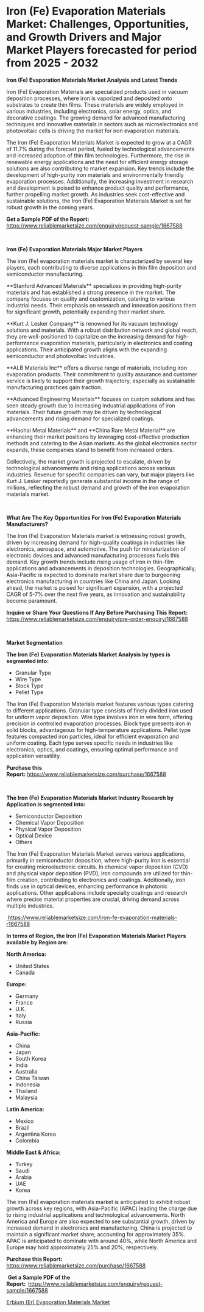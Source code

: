 <p><h1>Iron (Fe) Evaporation Materials Market: Challenges, Opportunities, and Growth Drivers and Major Market Players forecasted for period from 2025 - 2032</h1></p><p><strong>Iron (Fe) Evaporation Materials Market Analysis and Latest Trends</strong></p>
<p><p>Iron (Fe) Evaporation Materials are specialized products used in vacuum deposition processes, where iron is vaporized and deposited onto substrates to create thin films. These materials are widely employed in various industries, including electronics, solar energy, optics, and decorative coatings. The growing demand for advanced manufacturing techniques and innovative materials in sectors such as microelectronics and photovoltaic cells is driving the market for iron evaporation materials.</p><p>The Iron (Fe) Evaporation Materials Market is expected to grow at a CAGR of 11.7% during the forecast period, fueled by technological advancements and increased adoption of thin film technologies. Furthermore, the rise in renewable energy applications and the need for efficient energy storage solutions are also contributing to market expansion. Key trends include the development of high-purity iron materials and environmentally friendly evaporation processes. Additionally, the increasing investment in research and development is poised to enhance product quality and performance, further propelling market growth. As industries seek cost-effective and sustainable solutions, the Iron (Fe) Evaporation Materials Market is set for robust growth in the coming years.</p></p>
<p><strong>Get a Sample PDF of the Report:&nbsp;</strong> <a href="https://www.reliablemarketsize.com/enquiry/request-sample/1667588?utm_campaign=2255&utm_medium=2&utm_source=Github&utm_content=ia&utm_term=02022025&utm_id=iron-fe-evaporation-materials">https://www.reliablemarketsize.com/enquiry/request-sample/1667588</a></p>
<p>&nbsp;</p>
<p><strong>Iron (Fe) Evaporation Materials Major Market Players</strong></p>
<p><p>The iron (Fe) evaporation materials market is characterized by several key players, each contributing to diverse applications in thin film deposition and semiconductor manufacturing. </p><p>**Stanford Advanced Materials** specializes in providing high-purity materials and has established a strong presence in the market. The company focuses on quality and customization, catering to various industrial needs. Their emphasis on research and innovation positions them for significant growth, potentially expanding their market share.</p><p>**Kurt J. Lesker Company** is renowned for its vacuum technology solutions and materials. With a robust distribution network and global reach, they are well-positioned to capitalize on the increasing demand for high-performance evaporation materials, particularly in electronics and coating applications. Their anticipated growth aligns with the expanding semiconductor and photovoltaic industries.</p><p>**ALB Materials Inc** offers a diverse range of materials, including iron evaporation products. Their commitment to quality assurance and customer service is likely to support their growth trajectory, especially as sustainable manufacturing practices gain traction.</p><p>**Advanced Engineering Materials** focuses on custom solutions and has seen steady growth due to increasing industrial applications of iron materials. Their future growth may be driven by technological advancements and rising demand for specialized coatings.</p><p>**Haohai Metal Materials** and **China Rare Metal Material** are enhancing their market positions by leveraging cost-effective production methods and catering to the Asian markets. As the global electronics sector expands, these companies stand to benefit from increased orders.</p><p>Collectively, the market growth is projected to escalate, driven by technological advancements and rising applications across various industries. Revenue for specific companies can vary, but major players like Kurt J. Lesker reportedly generate substantial income in the range of millions, reflecting the robust demand and growth of the iron evaporation materials market.</p></p>
<p>&nbsp;</p>
<p><strong>What Are The Key Opportunities For Iron (Fe) Evaporation Materials Manufacturers?</strong></p>
<p><p>The Iron (Fe) Evaporation Materials market is witnessing robust growth, driven by increasing demand for high-quality coatings in industries like electronics, aerospace, and automotive. The push for miniaturization of electronic devices and advanced manufacturing processes fuels this demand. Key growth trends include rising usage of iron in thin-film applications and advancements in deposition technologies. Geographically, Asia-Pacific is expected to dominate market share due to burgeoning electronics manufacturing in countries like China and Japan. Looking ahead, the market is poised for significant expansion, with a projected CAGR of 5-7% over the next five years, as innovation and sustainability become paramount.</p></p>
<p><strong>Inquire or Share Your Questions If Any Before Purchasing This Report:</strong> <a href="https://www.reliablemarketsize.com/enquiry/pre-order-enquiry/1667588?utm_campaign=2255&utm_medium=2&utm_source=Github&utm_content=ia&utm_term=02022025&utm_id=iron-fe-evaporation-materials">https://www.reliablemarketsize.com/enquiry/pre-order-enquiry/1667588</a></p>
<p>&nbsp;</p>
<p><strong>Market Segmentation</strong></p>
<p><strong>The Iron (Fe) Evaporation Materials Market Analysis by types is segmented into:</strong></p>
<p><ul><li>Granular Type</li><li>Wire Type</li><li>Block Type</li><li>Pellet Type</li></ul></p>
<p><p>The Iron (Fe) Evaporation Materials market features various types catering to different applications. Granular type consists of finely divided iron used for uniform vapor deposition. Wire type involves iron in wire form, offering precision in controlled evaporation processes. Block type presents iron in solid blocks, advantageous for high-temperature applications. Pellet type features compacted iron particles, ideal for efficient evaporation and uniform coating. Each type serves specific needs in industries like electronics, optics, and coatings, ensuring optimal performance and application versatility.</p></p>
<p><strong>Purchase this Report:&nbsp;</strong><a href="https://www.reliablemarketsize.com/purchase/1667588?utm_campaign=2255&utm_medium=2&utm_source=Github&utm_content=ia&utm_term=02022025&utm_id=iron-fe-evaporation-materials">https://www.reliablemarketsize.com/purchase/1667588</a></p>
<p>&nbsp;</p>
<p><strong>The Iron (Fe) Evaporation Materials Market Industry Research by Application is segmented into:</strong></p>
<p><ul><li>Semiconductor Deposition</li><li>Chemical Vapor Deposition</li><li>Physical Vapor Deposition</li><li>Optical Device</li><li>Others</li></ul></p>
<p><p>The Iron (Fe) Evaporation Materials Market serves various applications, primarily in semiconductor deposition, where high-purity iron is essential for creating microelectronic circuits. In chemical vapor deposition (CVD) and physical vapor deposition (PVD), iron compounds are utilized for thin-film creation, contributing to electronics and coatings. Additionally, iron finds use in optical devices, enhancing performance in photonic applications. Other applications include specialty coatings and research where precise material properties are crucial, driving demand across multiple industries.</p></p>
<p><a href="https://www.reliablemarketsize.com/iron-fe-evaporation-materials-r1667588?utm_campaign=2255&utm_medium=2&utm_source=Github&utm_content=ia&utm_term=02022025&utm_id=iron-fe-evaporation-materials">&nbsp;https://www.reliablemarketsize.com/iron-fe-evaporation-materials-r1667588</a></p>
<p><strong>In terms of Region, the Iron (Fe) Evaporation Materials Market Players available by Region are:</strong></p>
<p>
    <p> <strong> North America: </strong>
        <ul>
            <li>United States</li>
            <li>Canada</li>
        </ul>
        </p> 
    <p> <strong> Europe: </strong>
        <ul>
            <li>Germany</li>
            <li>France</li>
            <li>U.K.</li>
            <li>Italy</li>
            <li>Russia</li>
        </ul>
        </p> 
    <p> <strong> Asia-Pacific: </strong>
        <ul>
            <li>China</li>
            <li>Japan</li>
            <li>South Korea</li>
            <li>India</li>
            <li>Australia</li>
            <li>China Taiwan</li>
            <li>Indonesia</li>
            <li>Thailand</li>
            <li>Malaysia</li>
        </ul>
        </p> 
    <p> <strong> Latin America: </strong>
        <ul>
            <li>Mexico</li>
            <li>Brazil</li>
            <li>Argentina Korea</li>
            <li>Colombia</li>
        </ul>
        </p> 
    <p> <strong> Middle East & Africa: </strong>
        <ul>
            <li>Turkey</li>
            <li>Saudi</li>
            <li>Arabia</li>
            <li>UAE</li>
            <li>Korea</li>
        </ul>
    </p>
    </p>
<p><p>The iron (Fe) evaporation materials market is anticipated to exhibit robust growth across key regions, with Asia-Pacific (APAC) leading the charge due to rising industrial applications and technological advancements. North America and Europe are also expected to see substantial growth, driven by increased demand in electronics and manufacturing. China is projected to maintain a significant market share, accounting for approximately 35%. APAC is anticipated to dominate with around 40%, while North America and Europe may hold approximately 25% and 20%, respectively.</p></p>
<p><strong>Purchase this Report: </strong><a href="https://www.reliablemarketsize.com/purchase/1667588?utm_campaign=2255&utm_medium=2&utm_source=Github&utm_content=ia&utm_term=02022025&utm_id=iron-fe-evaporation-materials">https://www.reliablemarketsize.com/purchase/1667588</a></p>
<p>&nbsp;<strong>Get a Sample PDF of the Report:&nbsp;&nbsp;</strong><a href="https://www.reliablemarketsize.com/enquiry/request-sample/1667588?utm_campaign=2255&utm_medium=2&utm_source=Github&utm_content=ia&utm_term=02022025&utm_id=iron-fe-evaporation-materials">https://www.reliablemarketsize.com/enquiry/request-sample/1667588</a></p>
<p><strong></strong></p>
<p><p><a href="https://github.com/kbollin866/Market-Research-Report-List-1/blob/main/erbium-er-evaporation-materials-market.md?utm_campaign=2255&utm_medium=2&utm_source=Github&utm_content=ia&utm_term=02022025&utm_id=iron-fe-evaporation-materials">Erbium (Er) Evaporation Materials Market</a></p></p>